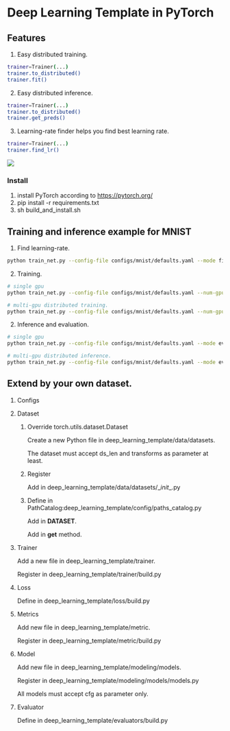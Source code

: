 # Deep Learning Template in PyTorch

## Features
1. Easy distributed training.
```bash
trainer=Trainer(...)
trainer.to_distributed()
trainer.fit()
```
2. Easy distributed inference.
```bash
trainer=Trainer(...)
trainer.to_distributed()
trainer.get_preds()
```
3. Learning-rate finder helps you find best learning rate.
```bash
trainer=Trainer(...)
trainer.find_lr()
```

![](tests/lr.jpg)

### Install

1. install PyTorch according to https://pytorch.org/
2. pip install -r requirements.txt
3. sh build_and_install.sh

## Training and inference example for MNIST 
1. Find learning-rate.
```bash
python train_net.py --config-file configs/mnist/defaults.yaml --mode findlr
```

2. Training.
```bash
# single gpu
python train_net.py --config-file configs/mnist/defaults.yaml --num-gpus 1
```
```bash
# multi-gpu distributed training.
python train_net.py --config-file configs/mnist/defaults.yaml --num-gpus 4
```
2. Inference and evaluation.
```bash
# single gpu
python train_net.py --config-file configs/mnist/defaults.yaml --mode eval --num-gpus 1
```
```bash
# multi-gpu distributed inference.
python train_net.py --config-file configs/mnist/defaults.yaml --mode eval --num-gpus 4
```

## Extend by your own dataset.

1. Configs

2. Dataset

   1. Override torch.utils.dataset.Dataset

      Create a new Python file in deep_learning_template/data/datasets.

      The dataset must accept ds_len and transforms as parameter at least.

   2. Register

      Add in deep_learning_template/data/datasets/\__init__.py

   3. Define in PathCatalog:deep_learning_template/config/paths_catalog.py

      Add in **DATASET**.

      Add in **get** method.

3. Trainer

   Add a new file in deep_learning_template/trainer.

   Register in deep_learning_template/trainer/build.py

4. Loss

   Define in deep_learning_template/loss/build.py

5. Metrics

   Add new file in deep_learning_template/metric.

   Register in deep_learning_template/metric/build.py

6. Model

   Add new file in deep_learning_template/modeling/models.

   Register in deep_learning_template/modeling/models/models.py

   All models must accept cfg as parameter only.

7. Evaluator

   Define in deep_learning_template/evaluators/build.py

